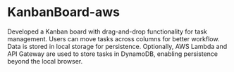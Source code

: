 # KanbanBoard-aws
Developed a Kanban board with drag-and-drop functionality for task management. Users can move tasks across columns for better workflow. Data is stored in local storage for persistence. Optionally, AWS Lambda and API Gateway are used to store tasks in DynamoDB, enabling persistence beyond the local browser.
